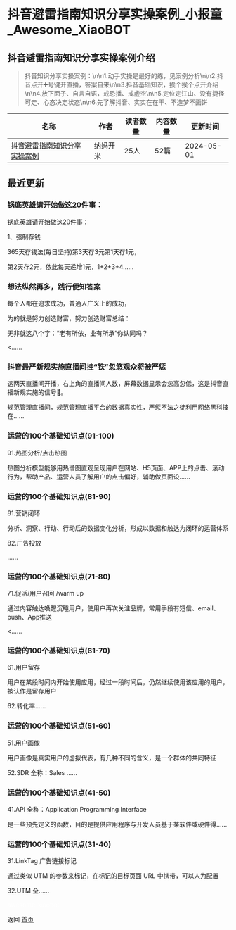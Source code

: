 # 抖音避雷指南知识分享实操案例_小报童_Awesome_XiaoBOT

## 抖音避雷指南知识分享实操案例介绍
> 抖音知识分享实操案例：\n\n1.动手实操是最好的练，见案例分析\n\n2.抖音点开➕号键开直播，答案自来\n\n3.抖音基础知识，挨个挨个点开介绍\n\n4.放下面子、自言自语，戒恐播、戒虚空\n\n5.定位定江山、没有捷径可走、心态决定状态\n\n6.先了解抖音、实实在在干、不造梦不画饼  
  


|名称|作者|读者数量|内容数量|更新时间|
|---|---|---|---|---|
|[抖音避雷指南知识分享实操案例](https://xiaobot.net/p/Kamy666?refer=0b133df9-27dc-423b-8101-639049001c13)|纳妈开米|25人|52篇|2024-05-01|

## 最近更新
### 锅底英雄请开始做这20件事：

锅底英雄请开始做这20件事：

1、强制存钱

365天存钱法(每日坚持)第3天存3元第1天存1元，

第2天存2元，依此每天递增1元，1+2+3+4......

### 想法纵然再多，践行便知答案

每个人都在追求成功，普通人广义上的成功，

为的就是努力创造财富，努力创造财富总结：

无非就这八个字：“老有所依，业有所承”你认同吗？

<......

### 抖音最严新规实施直播间挂“铁”忽悠观众将被严惩

这两天直播间开播，右上角的直播间人数，屏幕数据显示会忽高忽低，这是抖音直播新规实施的信号📶。

规范管理直播间，规范管理直播平台的数据真实性，严惩不法之徒利用网络黑科技在......

### 运营的100个基础知识点(91-100)

91.热图分析/点击热图

热图分析模型能够用热谱图直观呈现用户在网站、H5页面、APP上的点击、滚动行为，帮助产品、运营人员了解用户的点击偏好，辅助做页面设......

### 运营的100个基础知识点(81-90)

81.营销闭环

分析、洞察、行动、行动后的数据变化分析，形成以数据和触达为闭环的运营体系

82.广告投放

......

### 运营的100个基础知识点(71-80)

71.促活/用户召回 /warm up

通过内容触达唤醒沉睡用户，使用户再次关注品牌，常用手段有短信、email、push、App推送

<......

### 运营的100个基础知识点(61-70)

61.用户留存

用户在某段时间内开始使用应用，经过一段时间后，仍然继续使用该应用的用户，被认作是留存用户

62.转化率......

### 运营的100个基础知识点(51-60)

51.用户画像

用户画像是真实用户的虚拟代表，有几种不同的含义，是一个群体的共同特征

52.SDR 全称：Sales ......

### 运营的100个基础知识点(41-50)

41.API 全称：Application Programming Interface

是一些预先定义的函数，目的是提供应用程序与开发人员基于某软件或硬件得......

### 运营的100个基础知识点(31-40)

31.LinkTag 广告链接标记

通过类似 UTM 的参数来标记，在标记的目标页面 URL 中携带，可以人为配置

32.UTM 全......


<a href="https://github.com/Reno9527/awesome-xiaobot" style="color: white; text-decoration: none;">awesome-xiaobot</a>

返回 [首页](../README.md)
